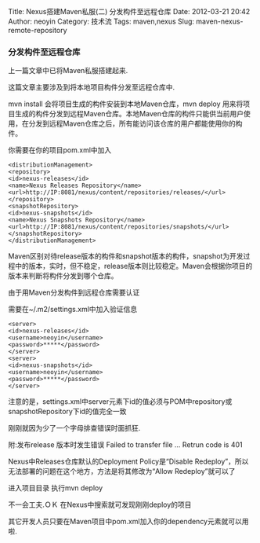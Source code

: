 Title: Nexus搭建Maven私服(二) 分发构件至远程仓库
Date: 2012-03-21 20:42
Author: neoyin
Category: 技术流
Tags: maven,nexus
Slug: maven-nexus-remote-repository

### 分发构件至远程仓库

上一篇文章中已将Maven私服搭建起来.

这篇文章主要涉及到将本地项目构件分发至远程仓库中.

mvn install 会将项目生成的构件安装到本地Maven仓库，mvn deploy 用来将项目生成的构件分发到远程Maven仓库。本地Maven仓库的构件只能供当前用户使用，在分发到远程Maven仓库之后，所有能访问该仓库的用户都能使用你的构件。
 

你需要在你的项目pom.xml中加入
```
<distributionManagement>
<repository>
<id>nexus-releases</id>
<name>Nexus Releases Repository</name>
<url>http://IP:8081/nexus/content/repositories/releases/</url>
</repository>
<snapshotRepository>
<id>nexus-snapshots</id>
<name>Nexus Snapshots Repository</name>
<url>http://IP:8081/nexus/content/repositories/snapshots/</url>
</snapshotRepository>
</distributionManagement>
```
 
Maven区别对待release版本的构件和snapshot版本的构件，snapshot为开发过程中的版本，实时，但不稳定，release版本则比较稳定。Maven会根据你项目的版本来判断将构件分发到哪个仓库。

由于用Maven分发构件到远程仓库需要认证

需要在~/.m2/settings.xml中加入验证信息
```
<server>
<id>nexus-releases</id>
<username>neoyin</username>
<password>*****</password>
</server>
<server>
<id>nexus-snapshots</id>
<username>neoyin</username>
<password>*****</password>
</server>
```

注意的是，settings.xml中server元素下id的值必须与POM中repository或snapshotRepository下id的值完全一致 

刚刚就因为少了一个字母排查错误时面抓狂.

 
附:发布release 版本时发生错误 Failed to transfer file ... Retrun code is 401

Nexus中Releases仓库默认的Deployment Policy是“Disable Redeploy”，所以无法部署的问题在这个地方，方法是将其修改为“Allow Redeploy”就可以了

 

进入项目目录 执行mvn deploy

不一会工夫.ＯＫ 在Nexus中搜索就可发现刚刚deploy的项目

其它开发人员只要在Maven项目中pom.xml加入你的dependency元素就可以用啦.